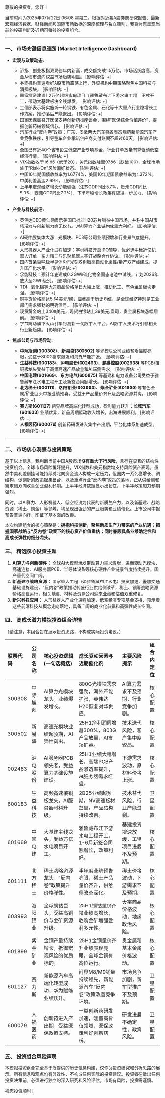 尊敬的投资者，您好！

当前时间为2025年07月22日 06:08 星期二。根据对近期A股券商研究报告、最新宏观经济数据、财经新闻和国际市场数据的深度梳理与独立甄别，我将为您呈现当前的投研判断及近期可赚钱的投资组合。

---

### **一、 市场关键信息速览 (Market Intelligence Dashboard)**

*   **宏观与政策动态:**
    *   沪指、创业板指双双创年内新高，成交额突破1.5万亿，市场活跃度高，资金从债市流向权益市场趋势明显。 [影响评估: +]
    *   券商机构普遍看好A股市场震荡上行，外资机构中期策略聚焦中国科技与消费板块。 [影响评估: +]
    *   国家投资建设1.2万亿超级水电项目（雅鲁藏布江下游水电工程）正式开工，带动大基建板块全线爆发。 [影响评估: +]
    *   工信部表示将实施新一轮钢铁、有色金属、石化等十大重点行业稳增长工作方案，推动落后产能退出。 [影响评估: +]
    *   国家医保局召开医保支持创新药械座谈会，围绕“医保综合价值评价”，提振创新药械领域信心。 [影响评估: +]
    *   汽车行业“反内卷”政策：广东、安徽两大汽车强省表态规范新能源汽车产业竞争秩序，引导整车企业承诺供应商支付账期不超过60天。 [影响评估: +]
    *   全国已有近40个省市设立低空产业专项基金，行业订单放量有望驱动低空经济行情。 [影响评估: +]
    *   VIX指数收于16.65（低于20），美元指数降至97.86（跌破100），全球市场处于“Risk-On”风险偏好状态。 [影响评估: +]
    *   中国10年期国债收益率为1.6774%，美国10年期国债收益率为4.372%，中美利差高达2.69%。 [影响评估: -]
    *   上半年宏观经济增长动能偏强（江苏GDP同比5.7%，贵州GDP同比5.3%，西藏GDP同比7.2%），下半年稳增长政策有望进一步加力。 [影响评估: +]

*   **产业与科技前沿:**
    *   英伟达CEO黄仁勋表示美国已批准H20芯片销往中国市场，并称中国AI市场活力与创新能力绝无仅有。对AI算力产业链构成重大利好。 [影响评估: +]
    *   AI硬件股集体大涨，光模块、PCB等公司业绩预增和行业景气度提升。 [影响评估: +]
    *   人形机器人产业化进程加速：宇树科技开启IPO辅导，优必选中标近亿机器人订单，东方精工与乐聚机器人签订战略合作协议。 [影响评估: +]
    *   国内首条百吨级半导体KrF光刻胶树脂高自动化柔性/量产双产线建成，提升国产化水平。 [影响评估: +]
    *   孚能科技：预计年底建成0.2GWh硫化物全固态电池中试线，计划2026年放大至GWh级别。 [影响评估: +]
    *   TDI、氧化铝等大宗商品价格单日大幅上涨，推动化工、有色金属板块走强。 [影响评估: +]
    *   铜期货价格高达5.64美元/磅，显著高于历史均值，是全球经济特别是工业部门需求强劲的明确信号。 [影响评估: +]
    *   现货黄金站上3400美元，现货白银站上39美元/盎司，贵金属板块涨幅居前。 [影响评估: +]
    *   字节跳动旗下火山引擎封测新一代数字人平台，AI数字人技术将引领相关行业新趋势。 [影响评估: +]

*   **焦点公司与市场异动:**
    *   **中际旭创(300308)**、**新易盛(300502)** 等光模块公司业绩预增幅度亮眼，受益于800G需求爆发和海外产能扩张。 [影响评估: +]
    *   **生益科技(600183)**、**沪电股份(002463)**、**鹏鼎控股(002938)** 等PCB/覆铜板龙头受益于高频高速产品放量和AI端侧需求。 [影响评估: +]
    *   **中国电建(601669)**、**东方电气(600875)** 等基建和电力设备公司受益于雅鲁藏布江水电工程开工及新签合同额增长。 [影响评估: +]
    *   **北方稀土(600111)**、**洛阳钼业(603993)**、**紫金矿业(601899)** 等有色金属/矿业巨头中报业绩预喜，受益于产品量价齐升及战略资源并购。 [影响评估: +]
    *   **赛力斯(601127)** 问界品牌高端化转型成功，盈利能力跃升；**长城汽车(601633)** 业绩优异，新品周期驱动收入增长，出海进展顺利。 [影响评估: +]
    *   **人福医药(600079)** 创新药研发进入集中产出期，平台化体系加速成型。 [影响评估: +]

---

### **二、 市场核心洞察与投资策略**

基于以上信息，我判断当前中国A股市场**没有重大下行风险**，且存在显著的结构性投资机会。全球市场风险偏好提升，VIX指数和美元指数均支持风险资产表现。虽然中美利差倒挂可能持续对北向资金流入构成一定压力，但国内一系列稳增长、调结构、促创新的政策密集出台，以及重点行业“反内卷”政策的落地，正从供给侧和需求侧双向改善企业盈利预期。上半年经济数据显示出韧性，下半年政策加力预期强烈。

同时，以AI算力、人形机器人、低空经济为代表的新质生产力，以及新基建、战略资源（稀土、铜金）等领域，均呈现出强劲的产业趋势和业绩催化。上市公司中报预告普遍向好，印证了基本面的改善。

本次构建组合的核心策略是：**拥抱科技创新，聚焦新质生产力带来的产业机遇；把握国家战略与“反内卷”政策下的核心资产价值重估；同时兼顾具备业绩确定性和高成长弹性的细分龙头。**

### **三、 精选核心投资主题**

1.  **AI算力与创新硬件：** 全球AI大模型爆发带动算力需求激增，进而驱动光模块、高速连接、AI服务器PCB、半导体设备等核心硬件产业链景气度持续提升，国产替代空间广阔。
2.  **新基建与战略资源：** 国家重大工程（如雅鲁藏布江水电）投资加速，叠加交通基础设施建设，“反内卷”政策推动传统行业供给侧改革，稀土、铜等战略资源价格高位运行，相关基建、材料及资源公司迎来业绩和估值双重修复。
3.  **新兴科技应用：** 人形机器人产业化进程加速，低空经济专项基金支持，预示着这些前沿科技从概念走向落地，具备广阔的商业化前景和高弹性成长空间。

### **四、 高成长潜力模拟投资组合详情**

（请注意，本组合旨在展示投资思路，不构成实际投资建议。）

| 股票代码 | 公司名称 | 核心投资逻辑 (一句话概括) | 成长驱动因素与近期催化剂 | 主要风险提示 | 组合内定位 |
| :--- | :--- | :--- | :--- | :--- | :--- |
| 300308 | 中际旭创 | AI算力光模块龙头，业绩爆发增长。 | 800G光模块需求强劲，海外产能扩张，英伟达H20恢复对华供应。 | AI算力需求不及预期，行业竞争加剧。 | 核心配置 |
| 300502 | 新易盛 | 高速光模块业绩超预期，AI弹性突出。 | 25H1净利润同增超300%，800G产品放量，AI市场扩容。 | 技术迭代风险，客户集中度较高。 | 核心配置 |
| 002463 | 沪电股份 | AI服务器PCB领先者，受益算力基础设施建设。 | 25H1业绩大幅增长，高端PCB产品渗透率提升，AI服务器需求旺盛。 | 下游需求波动，原材料价格上涨。 | 核心配置 |
| 600183 | 生益科技 | 高频高速覆铜板龙头，AI服务器材料升级。 | 2Q25业绩超预期，NV高速板材放量，产品结构持续改善。 | 技术替代风险，行业产能过剩。 | 卫星配置 |
| 601669 | 中国电建 | 大基建主线龙头，受益万亿水电项目开工。 | 雅鲁藏布江下游水电工程开工，1-6月新签合同额增长，政策利好。 | 基建投资增速放缓，工程项目进度不及预期。 | 核心配置 |
| 601111 | 北方稀土 | 稀土战略资源龙头，“反内卷”政策提升价格弹性。 | 半年度业绩预告亮眼，稀土产品量价齐升，供给侧改革深化。 | 稀土价格波动，下游需求不及预期。 | 核心配置 |
| 603993 | 洛阳钼业 | 全球铜钴巨头，受益高铜价与金矿资源升级。 | 25H1铜钴量价齐增业绩高增长，收购金矿增强盈利多元性。 | 大宗商品价格波动，地缘政治风险。 | 核心配置 |
| 601899 | 紫金矿业 | 金铜产量持续增长，抵御宏观风险的优质标的。 | 25H1金铜量价齐升业绩表现亮眼，全球金铜价高位运行。 | 贵金属和基本金属价格波动。 | 核心配置 |
| 601127 | 赛力斯 | 新能源汽车高端化转型成功，华为赋能业绩跃升。 | 问界M8/M9销量持续领先，新能源汽车“反内卷”政策改善竞争环境。 | 市场竞争加剧，新车型推广不及预期。 | 卫星配置 |
| 600079 | 人福医药 | 创新药进入产出期，受益医保政策支持。 | 一类创新药研发加速，涵盖高价值领域，医保政策利好创新药械。 | 研发进展不确定性，政策风险。 | 卫星配置 |

### **五、 投资组合风险声明**

本模拟投资组合完全基于所提供的历史信息构建，仅作为投资研究和分析思路的展示。所有信息和观点均有时效性，不构成任何实际的投资建议。投资者在做出任何投资决策前，必须进行独立的深入研究和风险评估。市场有风险，投资需谨慎。

祝您投资顺利！